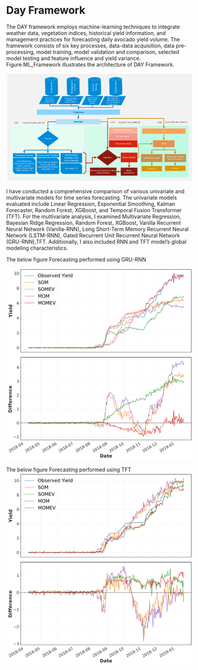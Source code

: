 # Day Framework
The DAY framework employs machine-learning techniques to integrate weather data, vegetation indices, historical yield information, and management practices for forecasting daily avocado yield volume. The framework consists of six key processes, data-data acquisition, data pre-processing, model training, model validation and comparison, selected model testing and feature influence and yield variance. Figure:ML_Framework illustrates the architecture of DAY Framework.

<img src="images/ML_Framework.png" width="\linewidth"/>

I have conducted a comprehensive comparison of various univariate and multivariate models for time series forecasting. The univariate models evaluated include Linear Regression, Exponential Smoothing, Kalman Forecaster, Random Forest, XGBoost, and Temporal Fusion Transformer (TFT). For the multivariate analysis, I examined Multivariate Regression, Bayesian Ridge Regression, Random Forest, XGBoost, Vanilla Recurrent Neural Network (Vanilla-RNN), Long Short-Term Memory Recurrent Neural Network (LSTM-RNN), Gated Recurrent Unit Recurrent Neural Network (GRU-RNN),TFT.  Additionally, I also included RNN and TFT model’s global modeling characteristics. 

The below figure Forecasting performed using GRU-RNN

<img src="images/RNN_Forecastplot.png" width="\linewidth"/>

The below figure Forecasting performed using TFT
<img src="images/TFT_Forecastplot.png" width="\linewidth"/>

